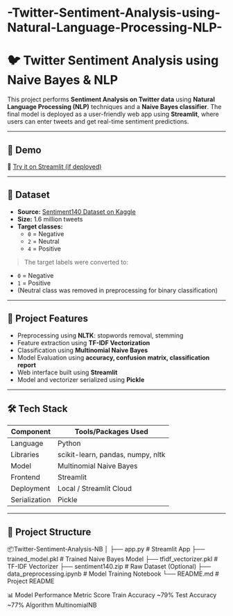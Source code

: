 # -Twitter-Sentiment-Analysis-using-Natural-Language-Processing-NLP-
# 🐦 Twitter Sentiment Analysis using Naive Bayes & NLP

This project performs **Sentiment Analysis on Twitter data** using **Natural Language Processing (NLP)** techniques and a **Naive Bayes classifier**. The final model is deployed as a user-friendly web app using **Streamlit**, where users can enter tweets and get real-time sentiment predictions.

---

## 🚀 Demo

🔗 [Try it on Streamlit (if deployed)](https://share.streamlit.io/your-app-link)

---

## 📂 Dataset

- **Source:** [Sentiment140 Dataset on Kaggle](https://www.kaggle.com/datasets/kazanova/sentiment140)
- **Size:** 1.6 million tweets
- **Target classes:**  
  - `0` = Negative  
  - `2` = Neutral  
  - `4` = Positive  

> The target labels were converted to:
- `0` = Negative  
- `1` = Positive  
- (Neutral class was removed in preprocessing for binary classification)

---

## 🧠 Project Features

- Preprocessing using **NLTK**: stopwords removal, stemming
- Feature extraction using **TF-IDF Vectorization**
- Classification using **Multinomial Naive Bayes**
- Model Evaluation using **accuracy, confusion matrix, classification report**
- Web interface built using **Streamlit**
- Model and vectorizer serialized using **Pickle**

---

## 🛠 Tech Stack

| Component       | Tools/Packages Used                  |
|----------------|---------------------------------------|
| Language        | Python                               |
| Libraries       | scikit-learn, pandas, numpy, nltk     |
| Model           | Multinomial Naive Bayes              |
| Frontend        | Streamlit                            |
| Deployment      | Local / Streamlit Cloud              |
| Serialization   | Pickle                               |

---

## 📁 Project Structure
📦Twitter-Sentiment-Analysis-NB
│
├── app.py # Streamlit App
├── trained_model.pkl # Trained Naive Bayes Model
├── tfidf_vectorizer.pkl # TF-IDF Vectorizer
├── sentiment140.zip # Raw Dataset (Optional)
├── data_preprocessing.ipynb # Model Training Notebook
└── README.md # Project README

📊 Model Performance
Metric	Score
Train Accuracy	~79%
Test Accuracy	~77%
Algorithm	MultinomialNB

